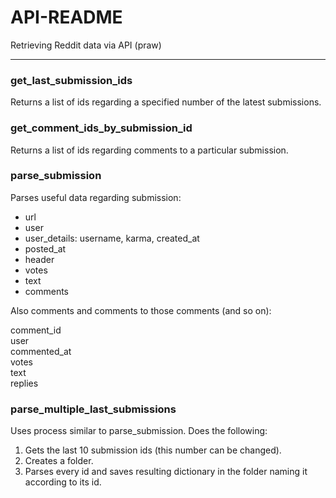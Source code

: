 # API-README
Retrieving Reddit data via API (praw)

---
### get_last_submission_ids
Returns a list of ids regarding a specified number of the latest submissions.

### get_comment_ids_by_submission_id
Returns a list of ids regarding comments to a particular submission.

### parse_submission
Parses useful data regarding submission:<br>

* url
* user
* user_details: username, karma, created_at
* posted_at
* header
* votes
* text
* comments

Also comments and comments to those comments (and so on):<br>

comment_id<br>
user<br>
commented_at<br>
votes<br>
text<br>
replies<br>

### parse_multiple_last_submissions
Uses process similar to parse_submission. Does the following:
1. Gets the last 10 submission ids (this number can be changed).
2. Creates a folder.
3. Parses every id and saves resulting dictionary in the folder naming it according to its id.
